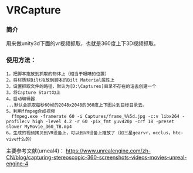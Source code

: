 # VRCapture

### 简介
用来做unity3d下面的vr视频抓取，也就是360度上下3D视频抓取。
### 使用方法：
    1，把脚本拖放到抓取的物体上（相当于眼睛的位置）
    2，将材质球Bilt拖放到脚本的Bilt Material属性上
    3，设置抓取文件的路径，默认为[D:\Captures]目录不存在的话去创建一个
    3，将Capture Start勾上
    4，启动编辑器
    ...默认会抓取每秒60帧的2048x2048的360度上下图片到目标目录去。
    5，利用ffmpeg合成视频
      ffmpeg.exe -framerate 60 -i Captures/frame_%%5d.jpg -c:v libx264 -profile:v high -level 4.2 -r 60 -pix_fmt yuv420p -crf 18 -preset slower MyMovie_360_TB.mp4
    6，生成的视频拷贝到VR设备上，可以到VR设备上播放了（如三星gearvr，occlus，htc-vive什么的）

主要参考文献(urneal4)：
https://www.unrealengine.com/zh-CN/blog/capturing-stereoscopic-360-screenshots-videos-movies-unreal-engine-4

